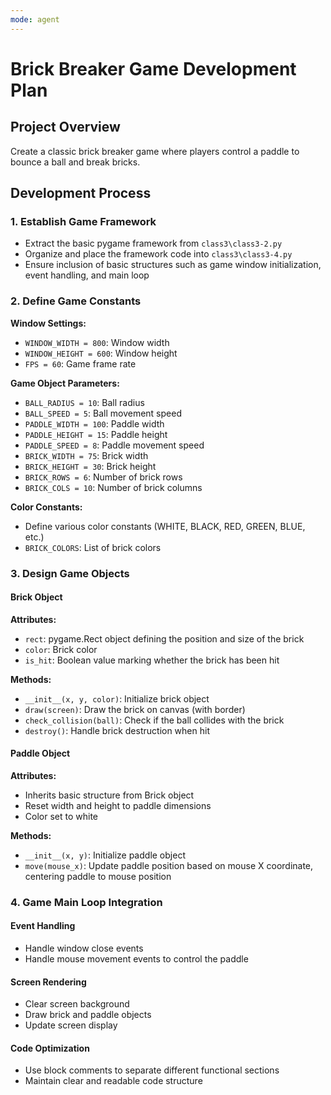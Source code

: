 ```yaml
---
mode: agent
---
```


# Brick Breaker Game Development Plan

## Project Overview

Create a classic brick breaker game where players control a paddle to bounce a ball and break bricks.

## Development Process

### 1. Establish Game Framework

- Extract the basic pygame framework from `class3\class3-2.py`
- Organize and place the framework code into `class3\class3-4.py`
- Ensure inclusion of basic structures such as game window initialization, event handling, and main loop

### 2. Define Game Constants

**Window Settings:**

- `WINDOW_WIDTH = 800`: Window width
- `WINDOW_HEIGHT = 600`: Window height
- `FPS = 60`: Game frame rate

**Game Object Parameters:**

- `BALL_RADIUS = 10`: Ball radius
- `BALL_SPEED = 5`: Ball movement speed
- `PADDLE_WIDTH = 100`: Paddle width
- `PADDLE_HEIGHT = 15`: Paddle height
- `PADDLE_SPEED = 8`: Paddle movement speed
- `BRICK_WIDTH = 75`: Brick width
- `BRICK_HEIGHT = 30`: Brick height
- `BRICK_ROWS = 6`: Number of brick rows
- `BRICK_COLS = 10`: Number of brick columns

**Color Constants:**

- Define various color constants (WHITE, BLACK, RED, GREEN, BLUE, etc.)
- `BRICK_COLORS`: List of brick colors

### 3. Design Game Objects

#### Brick Object

**Attributes:**

- `rect`: pygame.Rect object defining the position and size of the brick
- `color`: Brick color
- `is_hit`: Boolean value marking whether the brick has been hit

**Methods:**

- `__init__(x, y, color)`: Initialize brick object
- `draw(screen)`: Draw the brick on canvas (with border)
- `check_collision(ball)`: Check if the ball collides with the brick
- `destroy()`: Handle brick destruction when hit

#### Paddle Object

**Attributes:**

- Inherits basic structure from Brick object
- Reset width and height to paddle dimensions
- Color set to white

**Methods:**

- `__init__(x, y)`: Initialize paddle object
- `move(mouse_x)`: Update paddle position based on mouse X coordinate, centering paddle to mouse position

### 4. Game Main Loop Integration

#### Event Handling

- Handle window close events
- Handle mouse movement events to control the paddle

#### Screen Rendering

- Clear screen background
- Draw brick and paddle objects
- Update screen display

#### Code Optimization

- Use block comments to separate different functional sections
- Maintain clear and readable code structure
